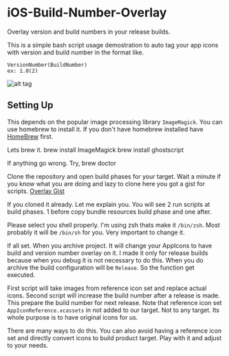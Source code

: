# iOS-Build-Number-Overlay
Overlay version and build numbers in your release builds.

This is a simple bash script usage demostration to auto tag your app icons with version and build number in the format like.

    VersionNumber(BuildNumber)
    ex: 1.0(2)
    
![alt tag](https://raw.githubusercontent.com/madnik/iOS-Build-Number-Overlay/master/screenshot.png)

## Setting Up
This depends on the popular image processing library `ImageMagick`. You can use homebrew to install it.
If you don't have homebrew installed have [HomeBrew](http://brew.sh/) first.

Lets brew it.
    brew install ImageMagick
    brew install ghostscript
    
If anything go wrong. Try,
    brew doctor
    
Clone the repository and open build phases for your target. Wait a minute if you know what you are doing and lazy to clone here you got a gist for scripts. [Overlay Gist](https://gist.github.com/3ec45a168247fcc616c0.git)

If you cloned it already. Let me explain you. You will see 2 run scripts at build phases. 1 before copy bundle resources build phase and one after.

Please select you shell properly. I'm using zsh thats make it `/bin/zsh`. Most probably it will be `/bin/sh` for you. Very important to change it. 

If all set. When you archive project. It will change your AppIcons to have build and version number overlay on it. I made it only for release builds because when you debug it is not necessary to do this. When you do archive the build configuration will be `Release`. So the function get executed. 

First script will take images from reference icon set and replace actual icons. 
Second script will increase the build number after a release is made. This prepare the build number for next release. 
Note that reference icon set `AppIconReference.xcassets` in not added to our target. Not to any target. Its whole purpose is to have original icons for us. 

There are many ways to do this. You can also avoid having a reference icon set and directly convert icons to build product target. Play with it and adjust to your needs.



